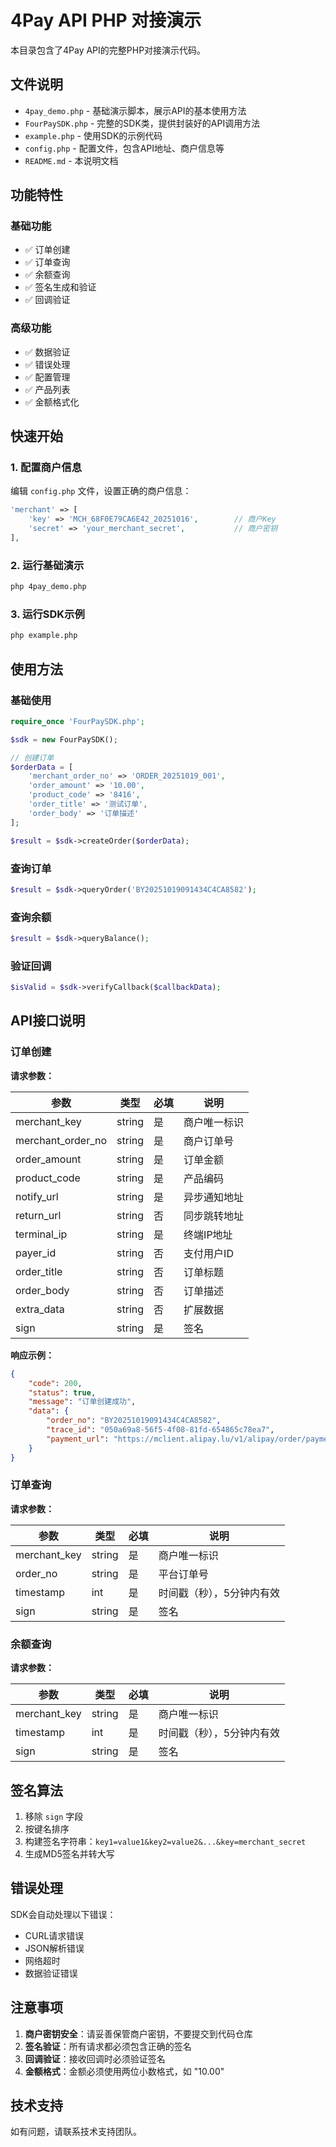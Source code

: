 # 4Pay API PHP 对接演示

本目录包含了4Pay API的完整PHP对接演示代码。

## 文件说明

- `4pay_demo.php` - 基础演示脚本，展示API的基本使用方法
- `FourPaySDK.php` - 完整的SDK类，提供封装好的API调用方法
- `example.php` - 使用SDK的示例代码
- `config.php` - 配置文件，包含API地址、商户信息等
- `README.md` - 本说明文档

## 功能特性

### 基础功能
- ✅ 订单创建
- ✅ 订单查询
- ✅ 余额查询
- ✅ 签名生成和验证
- ✅ 回调验证

### 高级功能
- ✅ 数据验证
- ✅ 错误处理
- ✅ 配置管理
- ✅ 产品列表
- ✅ 金额格式化

## 快速开始

### 1. 配置商户信息

编辑 `config.php` 文件，设置正确的商户信息：

```php
'merchant' => [
    'key' => 'MCH_68F0E79CA6E42_20251016',        // 商户Key
    'secret' => 'your_merchant_secret',           // 商户密钥
],
```

### 2. 运行基础演示

```bash
php 4pay_demo.php
```

### 3. 运行SDK示例

```bash
php example.php
```

## 使用方法

### 基础使用

```php
require_once 'FourPaySDK.php';

$sdk = new FourPaySDK();

// 创建订单
$orderData = [
    'merchant_order_no' => 'ORDER_20251019_001',
    'order_amount' => '10.00',
    'product_code' => '8416',
    'order_title' => '测试订单',
    'order_body' => '订单描述'
];

$result = $sdk->createOrder($orderData);
```

### 查询订单

```php
$result = $sdk->queryOrder('BY20251019091434C4CA8582');
```

### 查询余额

```php
$result = $sdk->queryBalance();
```

### 验证回调

```php
$isValid = $sdk->verifyCallback($callbackData);
```

## API接口说明

### 订单创建

**请求参数：**

| 参数 | 类型 | 必填 | 说明 |
|------|------|------|------|
| merchant_key | string | 是 | 商户唯一标识 |
| merchant_order_no | string | 是 | 商户订单号 |
| order_amount | string | 是 | 订单金额 |
| product_code | string | 是 | 产品编码 |
| notify_url | string | 是 | 异步通知地址 |
| return_url | string | 否 | 同步跳转地址 |
| terminal_ip | string | 是 | 终端IP地址 |
| payer_id | string | 否 | 支付用户ID |
| order_title | string | 否 | 订单标题 |
| order_body | string | 否 | 订单描述 |
| extra_data | string | 否 | 扩展数据 |
| sign | string | 是 | 签名 |

**响应示例：**

```json
{
    "code": 200,
    "status": true,
    "message": "订单创建成功",
    "data": {
        "order_no": "BY20251019091434C4CA8582",
        "trace_id": "050a69a8-56f5-4f08-81fd-654865c78ea7",
        "payment_url": "https://mclient.alipay.lu/v1/alipay/order/payment?require_id=P732025101909165165147"
    }
}
```

### 订单查询

**请求参数：**

| 参数 | 类型 | 必填 | 说明 |
|------|------|------|------|
| merchant_key | string | 是 | 商户唯一标识 |
| order_no | string | 是 | 平台订单号 |
| timestamp | int | 是 | 时间戳（秒），5分钟内有效 |
| sign | string | 是 | 签名 |

### 余额查询

**请求参数：**

| 参数 | 类型 | 必填 | 说明 |
|------|------|------|------|
| merchant_key | string | 是 | 商户唯一标识 |
| timestamp | int | 是 | 时间戳（秒），5分钟内有效 |
| sign | string | 是 | 签名 |

## 签名算法

1. 移除 `sign` 字段
2. 按键名排序
3. 构建签名字符串：`key1=value1&key2=value2&...&key=merchant_secret`
4. 生成MD5签名并转大写

## 错误处理

SDK会自动处理以下错误：

- CURL请求错误
- JSON解析错误
- 网络超时
- 数据验证错误

## 注意事项

1. **商户密钥安全**：请妥善保管商户密钥，不要提交到代码仓库
3. **签名验证**：所有请求都必须包含正确的签名
4. **回调验证**：接收回调时必须验证签名
5. **金额格式**：金额必须使用两位小数格式，如 "10.00"

## 技术支持

如有问题，请联系技术支持团队。
